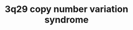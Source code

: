 ---
annotations:
- id: DOID:150
  parent: disease of mental health
  type: Disease Ontology
  value: disease of mental health
- id: DOID:0060459
  parent: genetic disease
  type: Disease Ontology
  value: chromosome 3q29 microduplication syndrome
- id: PW:0000013
  parent: disease pathway
  type: Pathway Ontology
  value: disease pathway
- id: DOID:0080014
  parent: genetic disease
  type: Disease Ontology
  value: chromosomal disease
- id: DOID:0060419
  parent: genetic disease
  type: Disease Ontology
  value: chromosome 3q29 microdeletion syndrome
authors:
- Fehrhart
- Egonw
- Marvin M2
communities:
- RareDiseases
description: "3q29 copy number variation (duplication or deletion) is a rare genetic
  condition that results in a variety of psychiatric problems. The genes on the red
  DNA strand represents the deleted, or duplicated, region. The downstream effects
  and interaction partners of the different genes are shown according to available
  knowledge. The breakpoints (chr3:195,788,299 – 197,033,296, GRCh37/hg19) are defined
  as given in Cox and Butler\tPMID: 25714563."
last-edited: 2021-03-11
ndex: 5e64c67f-8b71-11eb-9e72-0ac135e8bacf
organisms:
- Homo sapiens
redirect_from:
- /index.php/Pathway:WP4906
- /instance/WP4906
revision: null
schema-jsonld:
- '@context': https://schema.org/
  '@id': https://wikipathways.github.io/pathways/WP4906.html
  '@type': Dataset
  creator:
    '@type': Organization
    name: WikiPathways
  description: "3q29 copy number variation (duplication or deletion) is a rare genetic
    condition that results in a variety of psychiatric problems. The genes on the
    red DNA strand represents the deleted, or duplicated, region. The downstream effects
    and interaction partners of the different genes are shown according to available
    knowledge. The breakpoints (chr3:195,788,299 – 197,033,296, GRCh37/hg19) are defined
    as given in Cox and Butler\tPMID: 25714563."
  keywords:
  - ' '
  - ADAM10
  - AKT1
  - ATM signaling network
  - BRINP1
  - CASP7
  - CDP-choline(1−)
  - CEP19
  - CEP350
  - CTP4−
  - Choline phosphate(1−)
  - CoA
  - DLG1
  - DLG1-AS1
  - DYNC2H1
  - DYNC2LI1
  - DYNLL1
  - DYNLL2
  - DYNLRB1
  - DYNLRB2
  - DYNLT1
  - DYNLT3
  - Digoxin
  - Diphosphate(3−)
  - Estrone sulfate
  - FBXO45
  - FBXW7
  - FGFR1OP
  - FNDC8
  - FRAX1036
  - Fe2+
  - GRIA1
  - Genes related to primary
  - HAMP
  - HFE
  - HIF1A
  - JUN
  - L-cysteine residue
  - L-serine residue
  - LINC00885
  - LINC01063
  - MAD2L1BP
  - MCRS1
  - MELTF
  - MELTF-AS1
  - MYC
  - MYCBP2
  - NCBP1
  - NCBP2
  - NCBP2-AS1
  - NCBP2AS2
  - NF2
  - NRROS
  - Nuclear cap-
  - PAK2
  - PCYT1A
  - PIGM
  - PIGX
  - PIGZ
  - PIK3R3
  - PXN
  - 'Post-translational modification: '
  - Prostaglandin E2
  - RABL2B
  - RN7SL434P
  - RN7SL738P
  - RNF168
  - RNF8
  - RNU2-11P
  - RNU4-89P
  - RNU6-1279P
  - RNU6-42P
  - RNU6-646P
  - RNU6-910P
  - RNU7-18P
  - RPS29P3
  - RPSAP69
  - S-palmitoyl-L-cysteine residue
  - SDHAP1
  - SENP5
  - SIRT1
  - SLC40A1
  - SLC51A
  - SLC51B
  - SMCO1
  - STAT5A
  - STAT5B
  - TCTEX1D2
  - TF
  - TFRC
  - TGFB1
  - TM4SF19
  - TM4SF19-AS1
  - TM4SF19-TCTEX1D2
  - TNK2-AS1
  - Taurocholic acid
  - UBE2N
  - UBXN7
  - UBXN7-AS1
  - WDR34
  - WDR53
  - WDR60
  - ZDHHC19
  - ZNF76
  - binding complex
  - cilium development
  - hsa-mir-4797
  - of a protein
  - palmitoyl-CoA(4−)
  - synthesis of GPI-anchored proteins
  - uH2B
  license: CC0
  name: 3q29 copy number variation syndrome
seo: CreativeWork
title: 3q29 copy number variation syndrome
wpid: WP4906
---